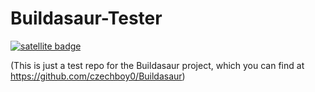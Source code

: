 # Buildasaur-Tester

[![satellite badge](https://stlt.herokuapp.com/v1/badge/czechboy0/buildasaur-tester)](https://github.com/czechboy0/buildasaur-tester/branches)

(This is just a test repo for the Buildasaur project, which you can find at https://github.com/czechboy0/Buildasaur)





